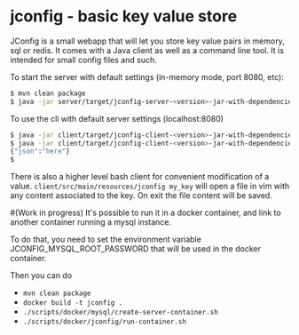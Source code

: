 jconfig - basic key value store
=======

JConfig is a small webapp that will let you store key value pairs in memory, sql or redis.
It comes with a Java client as well as a command line tool.
It is intended for small config files and such.

To start the server with default settings (in-memory mode, port 8080, etc):
```bash
$ mvn clean package
$ java -jar server/target/jconfig-server-<version>-jar-with-dependencies.jar
```

To use the cli with default server settings (localhost:8080)
```bash
$ java -jar client/target/jconfig-client-<version>-jar-with-dependencies.jar -k my_key -v '{"json":"here"}'
$ java -jar client/target/jconfig-client-<version>-jar-with-dependencies.jar -k my_key -s
{"json":"here"}
$
```

There is also a higher level bash client for convenient modification of a value.
`client/src/main/resources/jconfig my_key` will open a file in vim with any content associated to the key. 
On exit the file content will be saved.

#(Work in progress)
It's possible to run it in a docker container, and link to another container running a mysql instance.

To do that, you need to set the environment variable JCONFIG_MYSQL_ROOT_PASSWORD that will be used in the docker container.

Then you can do
* `mvn clean package`
* `docker build -t jconfig .`
* `./scripts/docker/mysql/create-server-container.sh`
* `./scripts/docker/jconfig/run-container.sh`

